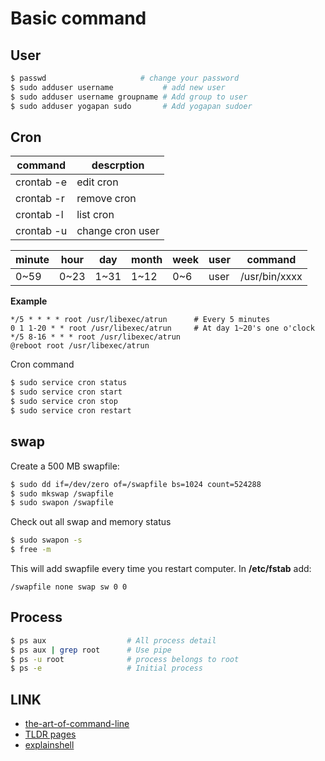 # Basic command

## User
```sh
$ passwd                     # change your password
$ sudo adduser username           # add new user
$ sudo adduser username groupname # Add group to user
$ sudo adduser yogapan sudo       # Add yogapan sudoer
```

## Cron
| command    | descrption       |
|------------|------------------|
| crontab -e | edit cron        |
| crontab -r | remove cron      |
| crontab -l | list cron        |
| crontab -u | change cron user |

minute | hour | day  | month | week | user | command
-------|------|------|-------|------|------|--------------
 0~59  | 0~23 | 1~31 | 1~12  | 0~6  | user | /usr/bin/xxxx

**Example**
```cron
*/5 * * * * root /usr/libexec/atrun      # Every 5 minutes
0 1 1-20 * * root /usr/libexec/atrun     # At day 1~20's one o'clock
*/5 8-16 * * * root /usr/libexec/atrun
@reboot root /usr/libexec/atrun
```

Cron command
```sh
$ sudo service cron status
$ sudo service cron start
$ sudo service cron stop
$ sudo service cron restart
```

## swap

Create a 500 MB swapfile:
```sh
$ sudo dd if=/dev/zero of=/swapfile bs=1024 count=524288
$ sudo mkswap /swapfile
$ sudo swapon /swapfile
```

Check out all swap and memory status
```sh
$ sudo swapon -s
$ free -m
```

This will add swapfile every time you restart computer.
In **/etc/fstab** add:
```
/swapfile none swap sw 0 0
```

## Process
```sh
$ ps aux                  # All process detail
$ ps aux | grep root      # Use pipe
$ ps -u root              # process belongs to root
$ ps -e                   # Initial process
```

## LINK
- [the-art-of-command-line](https://github.com/jlevy/the-art-of-command-line)
- [TLDR pages](http://tldr-pages.github.io/)
- [explainshell](http://explainshell.com/)
